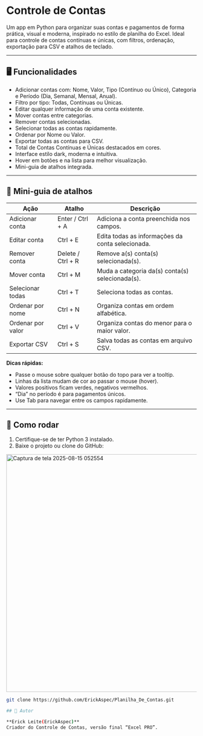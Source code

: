 # Controle de Contas

Um app em Python para organizar suas contas e pagamentos de forma prática, visual e moderna, inspirado no estilo de planilha do Excel. Ideal para controle de contas contínuas e únicas, com filtros, ordenação, exportação para CSV e atalhos de teclado.

---

## 🖥️ Funcionalidades

- Adicionar contas com: Nome, Valor, Tipo (Contínuo ou Único), Categoria e Período (Dia, Semanal, Mensal, Anual).  
- Filtro por tipo: Todas, Contínuas ou Únicas.  
- Editar qualquer informação de uma conta existente.  
- Mover contas entre categorias.  
- Remover contas selecionadas.  
- Selecionar todas as contas rapidamente.  
- Ordenar por Nome ou Valor.  
- Exportar todas as contas para CSV.  
- Total de Contas Contínuas e Únicas destacados em cores.  
- Interface estilo dark, moderna e intuitiva.  
- Hover em botões e na lista para melhor visualização.  
- Mini-guia de atalhos integrada.

---

## 🎯 Mini-guia de atalhos

| Ação | Atalho | Descrição |
|------|--------|-----------|
| Adicionar conta | Enter / Ctrl + A | Adiciona a conta preenchida nos campos. |
| Editar conta | Ctrl + E | Edita todas as informações da conta selecionada. |
| Remover conta | Delete / Ctrl + R | Remove a(s) conta(s) selecionada(s). |
| Mover conta | Ctrl + M | Muda a categoria da(s) conta(s) selecionada(s). |
| Selecionar todas | Ctrl + T | Seleciona todas as contas. |
| Ordenar por nome | Ctrl + N | Organiza contas em ordem alfabética. |
| Ordenar por valor | Ctrl + V | Organiza contas do menor para o maior valor. |
| Exportar CSV | Ctrl + S | Salva todas as contas em arquivo CSV. |

**Dicas rápidas:**  
- Passe o mouse sobre qualquer botão do topo para ver a tooltip.  
- Linhas da lista mudam de cor ao passar o mouse (hover).  
- Valores positivos ficam verdes, negativos vermelhos.  
- “Dia” no período é para pagamentos únicos.  
- Use Tab para navegar entre os campos rapidamente.  

---

## 🚀 Como rodar

1. Certifique-se de ter Python 3 instalado.  
2. Baixe o projeto ou clone do GitHub:  
<img width="898" height="629" alt="Captura de tela 2025-08-15 052554" src="https://github.com/user-attachments/assets/38e936fe-01ea-4708-a37d-ef4ec708c92d" />

```bash
git clone https://github.com/ErickAspec/Planilha_De_Contas.git

## 🔗 Autor

**Erick Leite(ErickAspec)**  
Criador do Controle de Contas, versão final “Excel PRO”.
